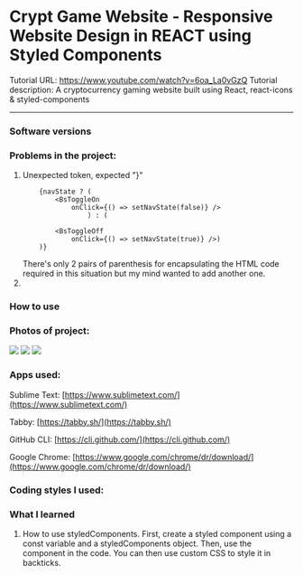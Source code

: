 # Crypt Game Website - Responsive Website Design in REACT using Styled Components
Tutorial URL: https://www.youtube.com/watch?v=6oa_La0vGzQ
Tutorial description: A cryptocurrency gaming website built using React, react-icons & styled-components

___________

### Software versions

### Problems in the project:
1. Unexpected token, expected "}"
	```
		{navState ? (
			<BsToggleOn 
				onClick={() => setNavState(false)} />
					) : (

			<BsToggleOff 
				onClick={() => setNavState(true)} />)
		)}
	```
	There's only 2 pairs of parenthesis for encapsulating the HTML code required in this situation but my mind wanted to add another one.
2.

### How to use

### Photos of project:
![](assets/react-crypt-game-website-1.gif)
![](assets/react-crypt-game-website-2.png)
![](../assets/react-crypt-game-website-3.gif)

### Apps used:

Sublime Text: [https://www.sublimetext.com/](https://www.sublimetext.com/) 

Tabby: [https://tabby.sh/](https://tabby.sh/) 

GitHub CLI: [https://cli.github.com/](https://cli.github.com/) 

Google Chrome: [https://www.google.com/chrome/dr/download/](https://www.google.com/chrome/dr/download/)

### Coding styles I used:

### What I learned
1. How to use styledComponents. First, create a styled component using a const variable and a styledComponents object. Then, use the component in the code. You can then use custom CSS to style it in backticks.